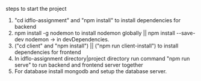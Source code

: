 steps to start the project

1. "cd idflo-assignment" and "npm install" to install dependencies for backend
2. npm install -g nodemon to install nodemon globally || npm install --save-dev nodemon -> in devDependencies.
3. ("cd client" and "npm install") || ("npm run client-install") to install dependencies for frontend
4. In idflo-assignment directory|project directory run command "npm run serve" to run backend and frontend server together
5. For database install mongodb and setup the database server.